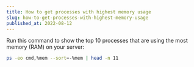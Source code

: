 ```yaml
---
title: How to get processes with highest memory usage
slug: how-to-get-processes-with-highest-memory-usage
published_at: 2022-08-12
---
```


Run this command to show the top 10 processes that are using the most memory (RAM) on your server:

```bash
ps -eo cmd,%mem --sort=-%mem | head -n 11
```
